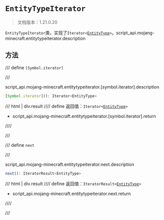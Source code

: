 # `EntityTypeIterator`

> 文档版本：1.21.0.20

`EntityTypeIterator`类，实现了<code>Iterator&lt;<a href="../entitytype/">EntityType</a>&gt;</code>。script_api.mojang-minecraft.entitytypeiterator.description

## 方法

/// define
`[Symbol.iterator]`


///

script_api.mojang-minecraft.entitytypeiterator.[symbol.iterator].description

```js
[Symbol.iterator](): Iterator<EntityType>
```

/// html | div.result
//// define
返回值：<code>Iterator&lt;<a href="../entitytype/">EntityType</a>&gt;</code>

- script_api.mojang-minecraft.entitytypeiterator.[symbol.iterator].return


////

///


/// define
`next`


///

script_api.mojang-minecraft.entitytypeiterator.next.description

```js
next(): IteratorResult<EntityType>
```

/// html | div.result
//// define
返回值：<code>IteratorResult&lt;<a href="../entitytype/">EntityType</a>&gt;</code>

- script_api.mojang-minecraft.entitytypeiterator.next.return


////

///

